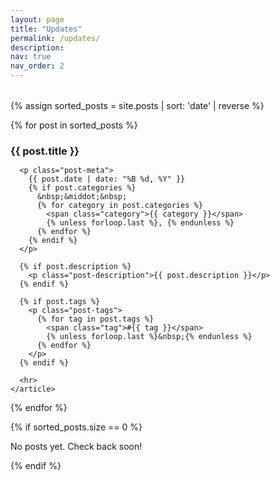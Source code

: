 ```yaml
---
layout: page
title: "Updates"
permalink: /updates/
description:
nav: true
nav_order: 2
---
```


<div style="margin-bottom: 2rem;"></div>

<!-- Blog posts -->
<div class="posts">
  {% assign sorted_posts = site.posts | sort: 'date' | reverse %}
  
  {% for post in sorted_posts %}
    <article class="post-preview">
      <h3>
        <a href="{{ post.url | relative_url }}">{{ post.title }}</a>
      </h3>
      
      <p class="post-meta">
        {{ post.date | date: "%B %d, %Y" }}
        {% if post.categories %}
          &nbsp;&middot;&nbsp;
          {% for category in post.categories %}
            <span class="category">{{ category }}</span>
            {% unless forloop.last %}, {% endunless %}
          {% endfor %}
        {% endif %}
      </p>
      
      {% if post.description %}
        <p class="post-description">{{ post.description }}</p>
      {% endif %}
      
      {% if post.tags %}
        <p class="post-tags">
          {% for tag in post.tags %}
            <span class="tag">#{{ tag }}</span>
            {% unless forloop.last %}&nbsp;{% endunless %}
          {% endfor %}
        </p>
      {% endif %}
      
      <hr>
    </article>
  {% endfor %}
  
  {% if sorted_posts.size == 0 %}
    <p>No posts yet. Check back soon!</p>
  {% endif %}
</div>

<style>
.post-preview {
  margin-bottom: 2rem;
}

.post-preview h3 {
  margin-bottom: 0.5rem;
}

.post-preview h3 a {
  color: var(--global-text-color);
  text-decoration: none;
}

.post-preview h3 a:hover {
  color: var(--global-theme-color);
}

.post-meta {
  color: var(--global-text-color-light);
  font-size: 0.9rem;
  margin-bottom: 0.5rem;
}

.post-description {
  margin-bottom: 0.5rem;
}

.post-tags {
  margin-bottom: 0.5rem;
}

.tag {
  background-color: var(--global-bg-color);
  border: 1px solid var(--global-divider-color);
  border-radius: 3px;
  padding: 0.2rem 0.5rem;
  font-size: 0.85rem;
  color: var(--global-text-color-light);
}

.category {
  font-weight: 500;
  color: var(--global-theme-color);
}

.post-preview hr {
  margin-top: 1.5rem;
  border: none;
  border-top: 1px solid var(--global-divider-color);
}
</style>